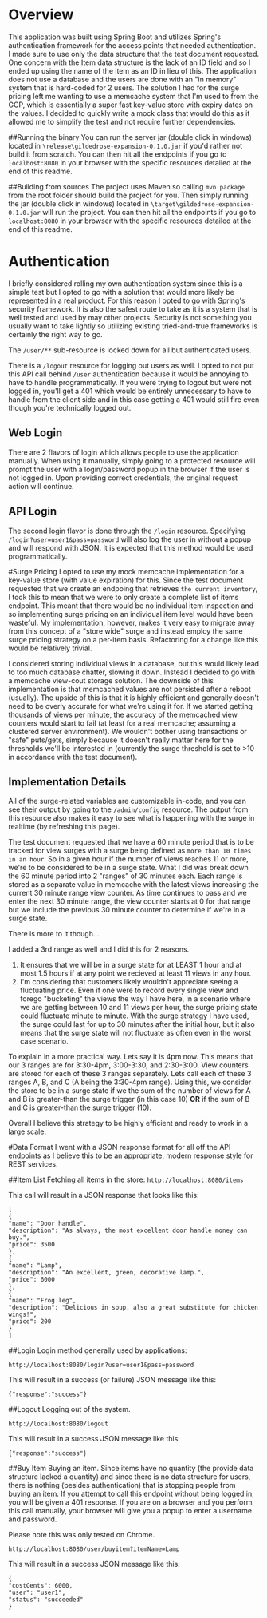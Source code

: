 # Overview
This application was built using Spring Boot and utilizes Spring's authentication framework 
for the access points that needed authentication. I made sure to use only the data structure
that the test document requested. One concern with the Item data structure is the lack of
an ID field and so I ended up using the name of the item as an ID in lieu of this. The 
application does not use a database and the users are done with an "in memory" system that
is hard-coded for 2 users. The solution I had for the surge pricing left me wanting to use
a memcache system that I'm used to from the GCP, which is essentially a super fast key-value 
store with expiry dates on the values. I decided to quickly write a mock class that would do
this as it allowed me to simplify the test and not require further dependencies. 

##Running the binary
You can run the server jar (double click in windows) located in 
`\release\gildedrose-expansion-0.1.0.jar` if you'd rather not build it from scratch. You can 
then hit all the endpoints if you go to `localhost:8080` in your browser with the specific 
resources detailed at the end of this readme.

##Building from sources
The project uses Maven so calling `mvn package` from the root folder should build the project
for you. Then simply running the jar (double click in windows) located in 
`\target\gildedrose-expansion-0.1.0.jar` will run the project. You can then hit all the endpoints
if you go to `localhost:8080` in your browser with the specific resources detailed at the 
end of this readme.

# Authentication
I briefly considered rolling my own authentication system since this is a simple test but I
opted to go with a solution that would more likely be represented in a real product. 
For this reason I opted to go with Spring's security framework. It is also the safest route 
to take as it is a system that is well tested and used by may other projects. Security is not 
something you usually want to take lightly so utilizing existing tried-and-true frameworks is
certainly the right way to go.

The `/user/**` sub-resource is locked down for all but authenticated users.

There is a `/logout` resource for logging out users as well. I opted to not put this API call
behind `/user` authentication because it would be annoying to have to handle programmatically.
If you were trying to logout but were not logged in, you'll get a 401 which would be entirely
unnecessary to have to handle from the client side and in this case getting a 401 would still
fire even though you're technically logged out.

## Web Login
There are 2 flavors of login which allows people to use the application manually. When using it
manually, simply going to a protected resource will prompt the user with a login/password popup in
the browser if the user is not logged in. Upon providing correct credentials, the original request
action will continue.

## API Login
The second login flavor is done through the `/login` resource. Specifying 
`/login?user=user1&pass=password` will also log the user in without a popup and will respond with JSON. 
It is expected that this method would be used programmatically. 

#Surge Pricing
I opted to use my mock memcache implementation for a key-value store (with value expiration) for this.
Since the test document requested that we create an endpoing that retrieves `the current inventory`, I took
this to mean that we were to only create a complete list of items endpoint. This meant that there would be no
individual item inspection and so implementing surge pricing on an individual item level would have been 
wasteful. My implementation, however, makes it very easy to migrate away from this concept of a 
"store wide" surge and instead employ the same surge pricing strategy on a per-item basis. Refactoring
for a change like this would be relatively trivial.

I considered storing individual views in a database, but this would likely lead to too much database chatter,
slowing it down. Instead I decided to go with a memcache view-cout storage solution. The downside of this
implementation is that memcached values are not persisted after a reboot (usually). The upside of this 
is that it is highly efficient and generally doesn't need to be overly accurate for what we're using it for.
If we started getting thousands of views per minute, the accuracy of the memcached view counters would start
to fail (at least for a real memcache; assuming a clustered server environment). We wouldn't bother 
using transactions or "safe" puts/gets, simply because it doesn't really matter here for the thresholds we'll
be interested in (currently the surge threshold is set to >10 in accordance with the test document).

## Implementation Details
All of the surge-related variables are customizable in-code, and you can see their output by going to
the `/admin/config` resource. The output from this resource also makes it easy to see what is happening
with the surge in realtime (by refreshing this page). 

The test document requested that we have a 60 minute period that is to be tracked for view surges with a 
surge being defined as `more than 10 times in an hour`. So in a given hour if the number of views reaches
11 or more, we're to be considered to be in a surge state. What I did was break down the 60 minute period
into 2 "ranges" of 30 minutes each. Each range is stored as a separate value in memcache with the latest 
views increasing the current 30 minute range view counter. As time continues to pass and we enter the next
30 minute range, the view counter starts at 0 for that range but we include the previous 30 minute counter
to determine if we're in a surge state. 

There is more to it though...

I added a 3rd range as well and I did this for 2 reasons.

1) It ensures that we will be in a surge state for at LEAST 1 hour and at most 1.5 hours if at any point
we recieved at least 11 views in any hour.
2) I'm considering that customers likely wouldn't appreciate seeing a fluctuating price. Even
if one were to record every single view and forego "bucketing" the views the way I have here, in a scenario 
where we are getting between 10 and 11 views per hour, the surge pricing state could fluctuate minute to minute.
With the surge strategy I have used, the surge could last for up to 30 minutes after the initial hour, but it also
means that the surge state will not fluctuate as often even in the worst case scenario.

To explain in a more practical way. Lets say it is 4pm now. This means that our 3 ranges are for 3:30-4pm, 
3:00-3:30, and 2:30-3:00. View counters are stored for each of these 3 ranges separately. Lets call each of these
3 ranges A, B, and C (A being the 3:30-4pm range). Using this, we consider the store to be in a surge state if
we the sum of the number of views for A and B is greater-than the surge trigger (in this case 10) **OR** if the sum of B and C
is greater-than the surge trigger (10).

Overall I believe this strategy to be highly efficient and ready to work in a large scale.
 
#Data Format
I went with a JSON response format for all off the API endpoints as I believe this to be an appropriate, modern
response style for REST services. 

##Item List
Fetching all items in the store:
`http://localhost:8080/items`

This call will result in a JSON response that looks like this: 

```$xslt
[
{
"name": "Door handle",
"description": "As always, the most excellent door handle money can buy.",
"price": 3500
},
{
"name": "Lamp",
"description": "An excellent, green, decorative lamp.",
"price": 6000
},
{
"name": "Frog leg",
"description": "Delicious in soup, also a great substitute for chicken wings!",
"price": 200
}
]
```

##Login
Login method generally used by applications:

`http://localhost:8080/login?user=user1&pass=password`

This will result in a success (or failure) JSON message like this:

`{"response":"success"}`

##Logout
Logging out of the system.

`http://localhost:8080/logout`

This will result in a success JSON message like this: 

`{"response":"success"}`

##Buy Item
Buying an item. Since items have no quantity (the provide data structure lacked a quantity) and since there
is no data structure for users, there is nothing (besides authentication) that is stopping people from buying
an item. If you attempt to call this endpoint without being logged in, you will be given a 401 response.
If you are on a browser and you perform this call manually, your browser will give you a popup to enter a 
username and password. 

Please note this was only tested on Chrome.

`http://localhost:8080/user/buyitem?itemName=Lamp`

This will result in a success JSON message like this:

```$xslt
{
"costCents": 6000,
"user": "user1",
"status": "succeeded"
}
```